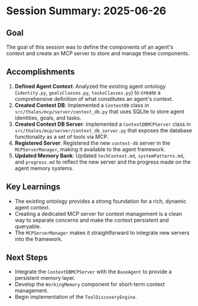# Session Summary: 2025-06-26

## Goal
The goal of this session was to define the components of an agent's context and create an MCP server to store and manage these components.

## Accomplishments
1.  **Defined Agent Context**: Analyzed the existing agent ontology (`identity.py`, `goalsClasses.py`, `tasksClasses.py`) to create a comprehensive definition of what constitutes an agent's context.
2.  **Created Context DB**: Implemented a `ContextDB` class in `src/thales/mcp/server/context_db.py` that uses SQLite to store agent identities, goals, and tasks.
3.  **Created Context DB Server**: Implemented a `ContextDBMCPServer` class in `src/thales/mcp/server/context_db_server.py` that exposes the database functionality as a set of tools via MCP.
4.  **Registered Server**: Registered the new `context-db` server in the `MCPServerManager`, making it available to the agent framework.
5.  **Updated Memory Bank**: Updated `techContext.md`, `systemPatterns.md`, and `progress.md` to reflect the new server and the progress made on the agent memory systems.

## Key Learnings
*   The existing ontology provides a strong foundation for a rich, dynamic agent context.
*   Creating a dedicated MCP server for context management is a clean way to separate concerns and make the context persistent and queryable.
*   The `MCPServerManager` makes it straightforward to integrate new servers into the framework.

## Next Steps
*   Integrate the `ContextDBMCPServer` with the `BaseAgent` to provide a persistent memory layer.
*   Develop the `WorkingMemory` component for short-term context management.
*   Begin implementation of the `ToolDiscoveryEngine`.
